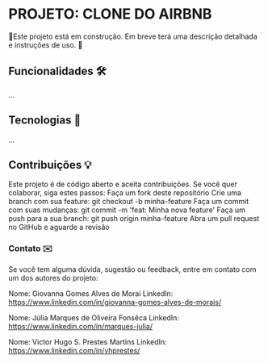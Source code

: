 # PROJETO: CLONE DO AIRBNB
🚧Este projeto está em construção. Em breve terá uma descrição detalhada e instruções de uso. 🚧

## Funcionalidades 🛠️
...

## Tecnologias 🚀
...

## Contribuições 💡
Este projeto é de código aberto e aceita contribuições. Se você quer colaborar, siga estes passos:
Faça um fork deste repositório
Crie uma branch com sua feature: git checkout -b minha-feature
Faça um commit com suas mudanças: git commit -m 'feat: Minha nova feature'
Faça um push para a sua branch: git push origin minha-feature
Abra um pull request no GitHub e aguarde a revisão

### Contato ✉️
Se você tem alguma dúvida, sugestão ou feedback, entre em contato com um dos autores do projeto:

Nome: Giovanna Gomes Alves de Morai
LinkedIn: https://www.linkedin.com/in/giovanna-gomes-alves-de-morais/

Nome: Júlia Marques de Oliveira Fonsêca
LinkedIn: https://www.linkedin.com/in/marques-julia/

Nome: Victor Hugo S. Prestes Martins
LinkedIn: https://www.linkedin.com/in/vhprestes/
